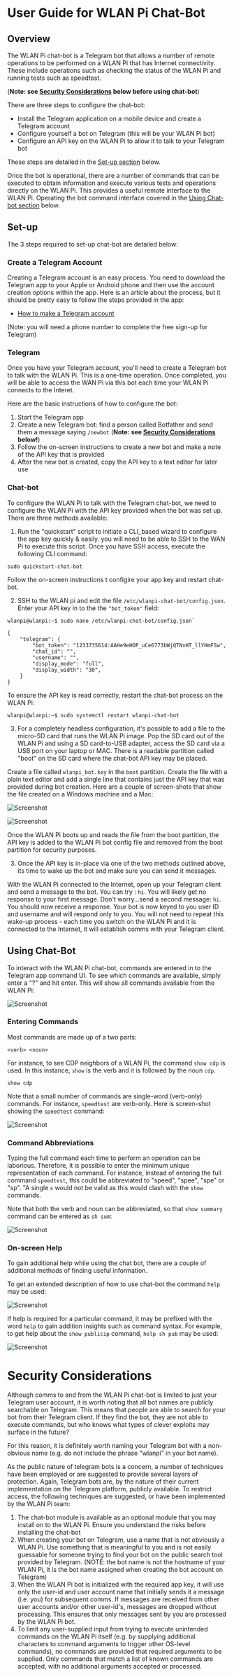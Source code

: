 # User Guide for WLAN Pi Chat-Bot

## Overview
The WLAN Pi chat-bot is a Telegram bot that allows a number of remote operations to be performed on a WLAN Pi that has Internet connectivity. These include operations such as checking the status of the WLAN Pi and running tests such as speedtest.

(__Note: see [Security Considerations](#security-considerations) below before using chat-bot__)

There are three steps to configure the chat-bot:

 - Install the Telegram application on a mobile device and create a Telegram account 
 - Configure yourself a bot on Telegram (this will be your WLAN Pi bot)
 - Configure an API key on the WLAN Pi to allow it to talk to your Telegram bot

These steps are detailed in the [Set-up section](#set-up) below.

Once the bot is operational, there are a number of commands that can be executed to obtain information and execute various tests and operations directly on the WLAN Pi. This provides a useful remote interface to the WLAN Pi. Operating the bot command interface covered in the [Using Chat-bot section](#using-chat-bot) below. 

## Set-up
The 3 steps required to set-up chat-bot are detailed below:

### Create a Telegram Account

Creating a Telegram account is an easy process. You need to download the Telegram app to your Apple or Android phone and then use the account creation options within the app. Here is an article about the process, but it should be pretty easy to follow the steps provided in the app:

 - [How to make a Telegram account ](https://www.businessinsider.com/how-to-make-a-telegram-account)

 (Note: you will need a phone number to complete the free sign-up for Telegram)

### Telegram

Once you have your Telegram account, you'll need to create a Telegram bot to talk with the WLAN Pi. This is a one-time operation. Once completed, you will be able to access the WAN Pi via this bot each time your WLAN Pi connects to the Interet.

Here are the basic instructions of how to configure the bot:

1. Start the Telegram app
2. Create a new Telegram bot: find a person called Botfather and send them a message saying `/newbot` (__Note: see [Security Considerations](#security-considerations) below!__)
3. Follow the on-screen instructions to create a new bot and make a note of the API key that is provided
4. After the new bot is created, copy the API key to a text editor for later use

### Chat-bot

To configure the WLAN Pi to talk with the Telegram chat-bot, we need to configure the WLAN Pi with the API key provided when the bot was set up. There are three methods available:

1. Run the "quickstart" script to initiate a CLI_based wizard to configure the app key quickly & easily. you will need to be able to SSH to the WAN Pi to execute this script. Once you have SSH access, execute the following CLI command:

```
sudo quickstart-chat-bot
```

Follow the on-screen instructions t configire your app key and restart chat-bot.

2. SSH to the WLAN pi and edit the file `/etc/wlanpi-chat-bot/config.json`. Enter your API key in to the the `"bot_token"` field:

```
wlanpi@wlanpi:~$ sudo nano /etc/wlanpi-chat-bot/config.json`
```

```
{
    "telegram": {
        "bot_token": "1233735614:AAHe9eHOP_uCe6773bWjQTNvHT_llYHmFSw",
        "chat_id": "",
        "username": "",
        "display_mode": "full",
        "display_width": "30",
    }
}
```
To ensure the API key is read correctly, restart the chat-bot process on the WLAN Pi:

```
wlanpi@wlanpi:~$ sudo systemctl restart wlanpi-chat-bot
```

3. For a completely headless configuration, it's possible to add a file to the micro-SD card that runs the WLAN Pi image. Pop the SD card out of the WLAN Pi and using a SD card-to-USB adapter, access the SD card via a USB port on your laptop or MAC. There is a readable partition called "boot" on the SD card where the chat-bot API key may be placed. 

Create a file called `wlanpi_bot.key` in the `boot` partition. Create the file with a plain text editor and add a single line that contains just the API key that was provided during bot creation. Here are a couple of screen-shots that show the file created on a Windows machine and a Mac:

![Screenshot](images/boot_partition_windows.png)

![Screenshot](images/boot_partition_mac.png)

Once the WLAN Pi boots up and reads the file from the boot partition, the API key is added to the WLAN Pi bot config file and removed from the boot partition for security purposes.

3. Once the API key is in-place via one of the two methods outlined above, its time to wake up the bot and make sure you can send it messages.

With the WLAN Pi connected to the Internet, open up your Telegram client and send a message to the bot. You can try : `hi`. You will likely get no response to your first message. Don't worry...send a second message: `hi`. You should now receive a response. Your bot is now keyed to you user ID  and username and will respond only to you. You will not need to repeat this wake-up process - each time you switch on the WLAN Pi and it is connected to the Internet, it will establish comms with your Telegram client.

## Using Chat-Bot

To interact with the WLAN Pi chat-bot, commands are entered in to the Telegram app command UI. To see which commands are available, simply enter a "?" and hit enter. This will show all commands available from the WLAN Pi:

![Screenshot](images/chatbot-show-commands.png)

### Entering Commands

Most commands are made up of a two parts:

    <verb> <noun>

For instance, to see CDP neighbors of a WLAN Pi, the command `show cdp` is used. In this instance, `show` is the verb and it is followed by the noun `cdp`.

```
show cdp
```

Note that a small number of commands are single-word (verb-only) commands. For instance, `speedtest` are verb-only. Here is screen-shot showing the `speedtest` command:

![Screenshot](images/chatbot-speedtest.png)

### Command Abbreviations

Typing the full command each time to perform an operation can be laborious. Therefore, it is possible to enter the minimum unique representation of each command. For instance, instead of entering the full command `speedtest`, this could be abbreviated to "speed", "spee", "spe" or "sp". "A single `s` would not be valid as this would clash with the `show` commands.

Note that both the verb and noun can be abbreviated, so that `show summary` command can be entered as `sh sum`:

![Screenshot](images/chatbot-sh-sum.png)

### On-screen Help 

To gain additional help while using the chat bot, there are a couple of additional methods of finding useful information.

To get an extended description of how to use chat-bot the command `help` may be used:

![Screenshot](images/chatbot-help.png)

If help is required for a particular command, it may be prefixed with the word `help` to gain addition insights such as command syntax. For example, to get help about the `show publicip` command, `help sh pub` may be used:

![Screenshot](images/chatbot-help-sh-pub.png)

# Security Considerations
Although comms to and from the WLAN Pi chat-bot is limited to just your Telegram user account, it is worth noting that all bot names are publicly searchable on Telegram. This means that people are able to search for your bot from their Telegram client. If they find the bot, they are not able to execute commands, but who knows what types of clever exploits may surface in the future?

For this reason, it is definitely worth naming your Telegram bot with a non-obvious name (e.g. do not include the phrase "wlanpi" in your bot name).

As the public nature of telegram bots is a concern, a number of techniques have been employed or are suggested to provide several layers of protection. Again, Telegram bots are, by the nature of their current implementation on the Telegram platform, publicly available. To restrict access, the following techniques are suggested, or have been implemented by the WLAN Pi team:

1. The chat-bot module is available as an optional module that you may install on to the WLAN Pi. Ensure you understand the risks before installing the chat-bot
2. When creating your bot on Telegram, use a name that is not obviously a WLAN Pi. Use something that is meaningful to you and is not easily guessable for someone trying to find your bot on the public search tool provided by Telegram. (NOTE: the bot  name is not the hostname of your WLAN Pi, it is the bot name assigned when creating the bot account on Telegram)
3. When the WLAN Pi bot is initialized with the required app key, it will use only the user-id and user account name that initially sends it a message (i.e. you) for subsequent comms. If messages are received from other user accounts and/or other user-id's, messages are dropped without processing. This ensures that only messages sent by you are processed by the WLAN Pi bot.
4. To limit any user-supplied input from trying to execute unintended commands on the WLAN Pi itself (e.g. by supplying additional characters to command arguments to trigger other OS-level commands), no commands are provided that required arguments to be supplied. Only commands that match a list of known commands are accepted, with no additional arguments accepted or processed.   



